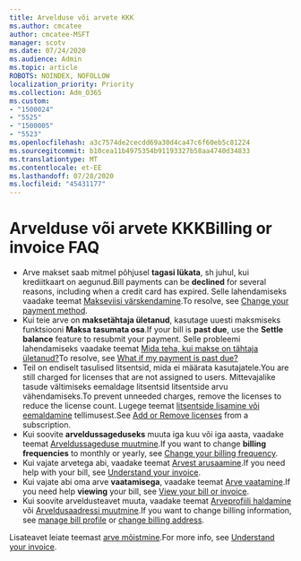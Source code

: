 ```yaml
---
title: Arvelduse või arvete KKK
ms.author: cmcatee
author: cmcatee-MSFT
manager: scotv
ms.date: 07/24/2020
ms.audience: Admin
ms.topic: article
ROBOTS: NOINDEX, NOFOLLOW
localization_priority: Priority
ms.collection: Adm_O365
ms.custom:
- "1500024"
- "5525"
- "1500005"
- "5523"
ms.openlocfilehash: a3c7574de2cecdd69a30d4ca47c6f60eb5c81224
ms.sourcegitcommit: b10cea11b4975354b91193327b58aa4740d34833
ms.translationtype: MT
ms.contentlocale: et-EE
ms.lasthandoff: 07/28/2020
ms.locfileid: "45431177"
---
```

# <a name="billing-or-invoice-faq"></a><span data-ttu-id="f298d-102">Arvelduse või arvete KKK</span><span class="sxs-lookup"><span data-stu-id="f298d-102">Billing or invoice FAQ</span></span>

- <span data-ttu-id="f298d-103">Arve makset saab mitmel põhjusel **tagasi lükata**, sh juhul, kui krediitkaart on aegunud.</span><span class="sxs-lookup"><span data-stu-id="f298d-103">Bill payments can be **declined** for several reasons, including when a credit card has expired.</span></span> <span data-ttu-id="f298d-104">Selle lahendamiseks vaadake teemat [Makseviisi värskendamine](https://docs.microsoft.com/microsoft-365/commerce/billing-and-payments/change-payment-method).</span><span class="sxs-lookup"><span data-stu-id="f298d-104">To resolve, see [Change your payment method](https://docs.microsoft.com/microsoft-365/commerce/billing-and-payments/change-payment-method).</span></span>
- <span data-ttu-id="f298d-105">Kui teie arve on **maksetähtaja ületanud**, kasutage uuesti maksmiseks funktsiooni **Maksa tasumata osa**.</span><span class="sxs-lookup"><span data-stu-id="f298d-105">If your bill is **past due**, use the **Settle balance** feature to resubmit your payment.</span></span> <span data-ttu-id="f298d-106">Selle probleemi lahendamiseks vaadake teemat [Mida teha, kui makse on tähtaja ületanud?](https://docs.microsoft.com/microsoft-365/commerce/billing-and-payments/pay-for-your-subscription#what-if-my-credit-card-was-declined-and-my-payment-is-past-due)</span><span class="sxs-lookup"><span data-stu-id="f298d-106">To resolve, see [What if my payment is past due?](https://docs.microsoft.com/microsoft-365/commerce/billing-and-payments/pay-for-your-subscription#what-if-my-credit-card-was-declined-and-my-payment-is-past-due)</span></span>
- <span data-ttu-id="f298d-107">Teil on endiselt tasulised litsentsid, mida ei määrata kasutajatele.</span><span class="sxs-lookup"><span data-stu-id="f298d-107">You are still charged for licenses that are not assigned to users.</span></span> <span data-ttu-id="f298d-108">Mittevajalike tasude vältimiseks eemaldage litsentsid litsentside arvu vähendamiseks.</span><span class="sxs-lookup"><span data-stu-id="f298d-108">To prevent unneeded charges, remove the licenses to reduce the license count.</span></span> <span data-ttu-id="f298d-109">Lugege teemat [litsentside lisamine või eemaldamine](https://docs.microsoft.com/alchemyinsights/how-to-add-or-reduce-licenses) tellimusest.</span><span class="sxs-lookup"><span data-stu-id="f298d-109">See [Add or Remove licenses](https://docs.microsoft.com/alchemyinsights/how-to-add-or-reduce-licenses) from a subscription.</span></span>
- <span data-ttu-id="f298d-110">Kui soovite **arveldussageduseks** muuta iga kuu või iga aasta, vaadake teemat [Arveldussageduse muutmine](https://docs.microsoft.com/microsoft-365/commerce/billing-and-payments/change-payment-frequency).</span><span class="sxs-lookup"><span data-stu-id="f298d-110">If you want to change **billing frequencies** to monthly or yearly, see [Change your billing frequency](https://docs.microsoft.com/microsoft-365/commerce/billing-and-payments/change-payment-frequency).</span></span>
- <span data-ttu-id="f298d-111">Kui vajate arvetega abi, vaadake teemat [Arvest arusaamine](https://docs.microsoft.com/microsoft-365/commerce/billing-and-payments/understand-your-invoice2).</span><span class="sxs-lookup"><span data-stu-id="f298d-111">If you need help with your bill, see [Understand your invoice](https://docs.microsoft.com/microsoft-365/commerce/billing-and-payments/understand-your-invoice2).</span></span>
- <span data-ttu-id="f298d-112">Kui vajate abi oma arve **vaatamisega**, vaadake teemat [Arve vaatamine](https://docs.microsoft.com/microsoft-365/commerce/billing-and-payments/view-your-bill-or-invoice).</span><span class="sxs-lookup"><span data-stu-id="f298d-112">If you need help **viewing** your bill, see [View your bill or invoice](https://docs.microsoft.com/microsoft-365/commerce/billing-and-payments/view-your-bill-or-invoice).</span></span>
- <span data-ttu-id="f298d-113">Kui soovite arveldusteavet muuta, vaadake teemat [Arveprofiili haldamine](https://docs.microsoft.com/microsoft-365/commerce/billing-and-payments/manage-billing-profiles) või [Arveldusaadressi muutmine](https://docs.microsoft.com/microsoft-365/commerce/billing-and-payments/change-your-billing-addresses).</span><span class="sxs-lookup"><span data-stu-id="f298d-113">If you want to change billing information, see [manage bill profile](https://docs.microsoft.com/microsoft-365/commerce/billing-and-payments/manage-billing-profiles) or [change billing address](https://docs.microsoft.com/microsoft-365/commerce/billing-and-payments/change-your-billing-addresses).</span></span>

<span data-ttu-id="f298d-114">Lisateavet leiate teemast [arve mõistmine](https://docs.microsoft.com/microsoft-365/commerce/billing-and-payments/understand-your-invoice2).</span><span class="sxs-lookup"><span data-stu-id="f298d-114">For more info, see [Understand your invoice](https://docs.microsoft.com/microsoft-365/commerce/billing-and-payments/understand-your-invoice2).</span></span>
